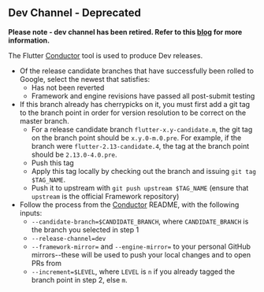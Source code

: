 <!-- go/flutter-release-2020 -->

## Dev Channel - Deprecated

**Please note - dev channel has been retired. Refer to this [blog](https://medium.com/flutter/whats-new-in-flutter-2-8-d085b763d181) for more information.**

The Flutter [Conductor] tool is used to produce Dev releases.

- Of the release candidate branches that have successfully been rolled to Google, select the newest that satisfies:
  - Has not been reverted
  - Framework and engine revisions have passed all post-submit testing
- If this branch already has cherrypicks on it, you must first add a git tag to the branch point in order for version resolution to be correct on the master branch.
  - For a release candidate branch `flutter-x.y-candidate.m`, the git tag on the branch point should be `x.y.0-m.0.pre`. For example, if the branch were `flutter-2.13-candidate.4`, the tag at the branch point should be `2.13.0-4.0.pre`.
  - Push this tag 
  - Apply this tag locally by checking out the branch and issuing `git tag $TAG_NAME`.
  - Push it to upstream with `git push upstream $TAG_NAME` (ensure that `upstream` is the official Framework repository)
- Follow the process from the [Conductor] README, with the following inputs:
  - `--candidate-branch=$CANDIDATE_BRANCH`, where `CANDIDATE_BRANCH` is the branch you selected in step 1
  - `--release-channel=dev`
  - `--framework-mirror=` and `--engine-mirror=` to your personal GitHub mirrors--these will be used to push your local changes and to open PRs from
  - `--increment=$LEVEL`, where `LEVEL` is `n` if you already tagged the branch point in step 2, else `m`.

[Conductor]: https://github.com/flutter/flutter/blob/master/dev/conductor/README.md